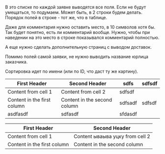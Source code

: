 В это списке по каждой заявке выводятся все поля. Если не будут умещаться, то подумаем. Может быть, в 2 строки будем делать.
Порядок полей в строке - тот же, что в таблице.

Даже для комментария нужно оставить место, в 10 символов хотя бы. Так будет понятно, есть ли комментарий вообще. Нужно, чтобы при наведении на это место в строке показывался комментарий полностью.

А еще нужно сделать дополнительную страниц с выводом доставок.

Помимо полей самой заявки, не нужно выводить название юрлица заказчика.

Сортировка идет по имени (или по ID, что даст ту же картину).

First Header | Second Header | sdfs | sdfsdf
------------ | ------------- | ---- | ------
Content from cell 1 | Content from cell 2 | sdfsdf
Content in the first column | Content in the second column | sdfsadf | sdfsdf | sdfsdfsdf | wrwer
asdfasdf | sdfasdf | sfdasdf

First Header | Second Header
------------ | -------------
Content from cell 1 | Content ываыва уцку from cell 2
Content in the first column | Content in the second column
